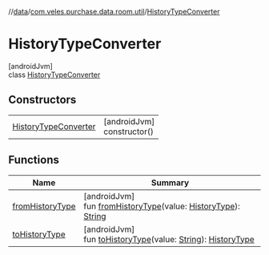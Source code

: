 //[data](../../../index.md)/[com.veles.purchase.data.room.util](../index.md)/[HistoryTypeConverter](index.md)

# HistoryTypeConverter

[androidJvm]\
class [HistoryTypeConverter](index.md)

## Constructors

| | |
|---|---|
| [HistoryTypeConverter](-history-type-converter.md) | [androidJvm]<br>constructor() |

## Functions

| Name | Summary |
|---|---|
| [fromHistoryType](from-history-type.md) | [androidJvm]<br>fun [fromHistoryType](from-history-type.md)(value: [HistoryType](../../../../domain/domain/com.veles.purchase.domain.model.history/-history-type/index.md)): [String](https://kotlinlang.org/api/latest/jvm/stdlib/kotlin/-string/index.html) |
| [toHistoryType](to-history-type.md) | [androidJvm]<br>fun [toHistoryType](to-history-type.md)(value: [String](https://kotlinlang.org/api/latest/jvm/stdlib/kotlin/-string/index.html)): [HistoryType](../../../../domain/domain/com.veles.purchase.domain.model.history/-history-type/index.md) |
